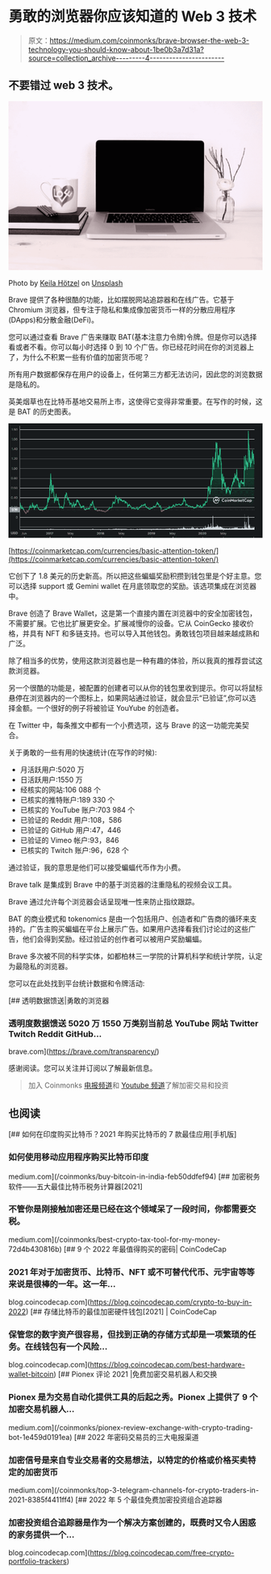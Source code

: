 # 勇敢的浏览器你应该知道的 Web 3 技术

> 原文：<https://medium.com/coinmonks/brave-browser-the-web-3-technology-you-should-know-about-1be0b3a7d31a?source=collection_archive---------4----------------------->

## 不要错过 web 3 技术。

![](img/c51de7f8139266b22cd96de5330c04f4.png)

Photo by [Keila Hötzel](https://unsplash.com/@keilahoetzel?utm_source=medium&utm_medium=referral) on [Unsplash](https://unsplash.com?utm_source=medium&utm_medium=referral)

Brave 提供了各种很酷的功能，比如摆脱网站追踪器和在线广告。它基于 Chromium 浏览器，但专注于隐私和集成像加密货币一样的分散应用程序(DApps)和分散金融(DeFi)。

您可以通过查看 Brave 广告来赚取 BAT(基本注意力令牌)令牌。但是你可以选择看或者不看。你可以每小时选择 0 到 10 个广告。你已经花时间在你的浏览器上了，为什么不积累一些有价值的加密货币呢？

所有用户数据都保存在用户的设备上，任何第三方都无法访问，因此您的浏览数据是隐私的。

英美烟草也在比特币基地交易所上市，这使得它变得非常重要。在写作的时候，这是 BAT 的历史图表。

![](img/5a861dc32b381b811990c2551145d9b5.png)

[https://coinmarketcap.com/currencies/basic-attention-token/](https://coinmarketcap.com/currencies/basic-attention-token/)

它创下了 1.8 美元的历史新高。所以把这些蝙蝠奖励积攒到钱包里是个好主意。您可以选择 support 或 Gemini wallet 在月底领取您的奖励。该选项集成在浏览器中。

Brave 创造了 Brave Wallet，这是第一个直接内置在浏览器中的安全加密钱包，不需要扩展。它也比扩展更安全。扩展减慢你的设备。它从 CoinGecko 接收价格，并具有 NFT 和多链支持。也可以导入其他钱包。勇敢钱包项目越来越成熟和广泛。

除了相当多的优势，使用这款浏览器也是一种有趣的体验，所以我真的推荐尝试这款浏览器。

另一个很酷的功能是，被配置的创建者可以从你的钱包里收到提示。你可以将鼠标悬停在浏览器内的一个图标上，如果网站通过验证，就会显示“已验证”,你可以选择金额。一个很好的例子将被验证 YouYube 的创造者。

在 Twitter 中，每条推文中都有一个小费选项，这与 Brave 的这一功能完美契合。

关于勇敢的一些有用的快速统计(在写作的时候):

*   月活跃用户:5020 万
*   日活跃用户:1550 万
*   经核实的网站:106 088 个
*   已核实的推特账户:189 330 个
*   已核实的 YouTube 账户:703 984 个
*   已验证的 Reddit 用户:108，586
*   已验证的 GitHub 用户:47，446
*   已验证的 Vimeo 帐户:93，846
*   已核实的 Twitch 账户:96，628 个

通过验证，我的意思是他们可以接受蝙蝠代币作为小费。

Brave talk 是集成到 Brave 中的基于浏览器的注重隐私的视频会议工具。

Brave 通过允许每个浏览器会话呈现唯一性来防止指纹跟踪。

BAT 的商业模式和 tokenomics 是由一个包括用户、创造者和广告商的循环来支持的。广告主购买蝙蝠在平台上展示广告。如果用户选择看我们讨论过的这些广告，他们会得到奖励。经过验证的创作者可以被用户奖励蝙蝠。

Brave 多次被不同的科学实体，如都柏林三一学院的计算机科学和统计学院，认定为最隐私的浏览器。

您可以在此处找到平台统计数据和令牌活动:

[](https://brave.com/transparency/) [## 透明数据馈送|勇敢的浏览器

### 透明度数据馈送 5020 万 1550 万类别当前总 YouTube 网站 Twitter Twitch Reddit GitHub…

brave.com](https://brave.com/transparency/) 

感谢阅读。您可以关注并订阅以了解最新信息。

> 加入 Coinmonks [电报频道](https://t.me/coincodecap)和 [Youtube 频道](https://www.youtube.com/c/coinmonks/videos)了解加密交易和投资

## 也阅读

[](/coinmonks/buy-bitcoin-in-india-feb50ddfef94) [## 如何在印度购买比特币？2021 年购买比特币的 7 款最佳应用[手机版]

### 如何使用移动应用程序购买比特币印度

medium.com](/coinmonks/buy-bitcoin-in-india-feb50ddfef94) [](/coinmonks/best-crypto-tax-tool-for-my-money-72d4b430816b) [## 加密税务软件——五大最佳比特币税务计算器[2021]

### 不管你是刚接触加密还是已经在这个领域呆了一段时间，你都需要交税。

medium.com](/coinmonks/best-crypto-tax-tool-for-my-money-72d4b430816b) [](https://blog.coincodecap.com/crypto-to-buy-in-2022) [## 9 个 2022 年最值得购买的密码| CoinCodeCap

### 2021 年对于加密货币、比特币、NFT 或不可替代代币、元宇宙等等来说是很棒的一年。这一年…

blog.coincodecap.com](https://blog.coincodecap.com/crypto-to-buy-in-2022) [](https://blog.coincodecap.com/best-hardware-wallet-bitcoin) [## 存储比特币的最佳加密硬件钱包[2021] | CoinCodeCap

### 保管您的数字资产很容易，但找到正确的存储方式却是一项繁琐的任务。在线钱包有一个风险…

blog.coincodecap.com](https://blog.coincodecap.com/best-hardware-wallet-bitcoin) [](/coinmonks/pionex-review-exchange-with-crypto-trading-bot-1e459d0191ea) [## Pionex 评论 2021 |免费加密交易机器人和交换

### Pionex 是为交易自动化提供工具的后起之秀。Pionex 上提供了 9 个加密交易机器人…

medium.com](/coinmonks/pionex-review-exchange-with-crypto-trading-bot-1e459d0191ea) [](/coinmonks/top-3-telegram-channels-for-crypto-traders-in-2021-8385f4411ff4) [## 2022 年密码交易员的三大电报渠道

### 加密信号是来自专业交易者的交易想法，以特定的价格或价格买卖特定的加密货币

medium.com](/coinmonks/top-3-telegram-channels-for-crypto-traders-in-2021-8385f4411ff4) [](https://blog.coincodecap.com/free-crypto-portfolio-trackers) [## 2022 年 5 个最佳免费加密投资组合追踪器

### 加密投资组合追踪器是作为一个解决方案创建的，既费时又令人困惑的家务提供一个…

blog.coincodecap.com](https://blog.coincodecap.com/free-crypto-portfolio-trackers)